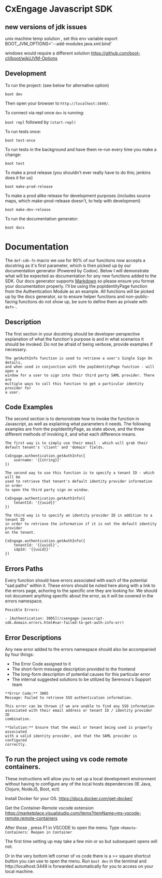# CxEngage Javascript SDK

## new versions of jdk issues
unix machine temp solution , set this env variable
export BOOT_JVM_OPTIONS='--add-modules java.xml.bind'

windows would require a different solution
https://github.com/boot-clj/boot/wiki/JVM-Options

## Development

To run the project: (see below for alternative option)

`boot dev`

Then open your browser to `http://localhost:3449/`.

To connect via repl once `dev` is running:

`boot repl` followed by `(start-repl)`

To run tests once:

`boot test-once`

To run tests in the background and have them re-run every time you make a change:

`boot test`

To make a prod release (you shouldn't ever really have to do this; jenkins does it for us)

`boot make-prod-release`

To make a prod alike release for development purposes (includes source maps, which make-prod-release doesn't, to help with development)

`boot make-dev-release`

To run the documentation generator:

`boot docs`

# Documentation

The `def-sdk-fn` macro we use for 90% of our functions now accepts a docstring as
it's first parameter, which is then picked up by our documentation generator (Powered by Codox).
Below I will demonstrate what will be expected as documentation for any new functions
added to the SDK. Our docs generator supports [Markdown](https://guides.github.com/features/mastering-markdown/)
so please ensure you format your documentation properly. I'll be using the popIdentityPage
function from the Authentication Module as an example. All functions will be picked up
by the docs generator, so to ensure helper functions and non-public-facing functions
do not show up, be sure to define them as private with `defn-`.

## Description

The first section in your docstring should be developer-perspective explanation of
what the function's purpose is and in what scenarios it should be invoked. Do not
be afraid of being verbose, provide examples if necessary.

```
The getAuthInfo function is used to retrieve a user's Single Sign On details,
and when used in conjunction with the popIdentityPage function - will open a
window for a user to sign into their third party SAML provider. There are
multiple ways to call this function to get a particular identity provider for
a user.
```

## Code Examples

The second section is to demonstrate how to invoke the function in Javascript,
as well as explaining what parameters it needs. The following examples are from
the popIdentityPage, as state above, and the three different methods of invoking
it, and what each difference means.

```
The first way is to simply use their email - which will grab their
default tenant's 'client' and 'domain' fields.

CxEngage.authentication.getAuthInfo({
    username: '{{string}}'
})

The second way to use this function is to specify a tenant ID - which will be
used to retrieve that tenant's default identity provider information in order
to open the third party sign on window.

CxEngage.authentication.getAuthInfo({
    tenantId: '{{uuid}}'
})

The third way is to specify an identity provider ID in addition to a tenant ID
in order to retrieve the information if it is not the default identity provider
on the tenant.

CxEngage.authentication.getAuthInfo({
    tenantId: '{{uuid}}',
    idpId: '{{uuid}}'
})
```

## Errors Paths

Every function should have errors associated with each of the potential "sad paths"
within it. These errors should be noted here along with a link to the errors page,
achoring to the specific one they are looking for. We should not document anything
specific about the error, as it will be covered in the errors namespace.

```
Possible Errors:

- [Authentication: 3005](/cxengage-javascript-sdk.domain.errors.html#var-failed-to-get-auth-info-err)
```

## Error Descriptions

Any new error added to the errors namespace should also be accompanied by four
things:

* The Error Code assigned to it
* The short-form message description provided to the frontend
* The long-form description of potential causes for this particular error
* The internal suggested solutions to be utilized by Serenova's Support team

```
**Error Code:** 3005
Message: Failed to retrieve SSO authentication information.

This error can be thrown if we are unable to find any SSO information
associated with their email address or tenant ID / identity provider ID
combination.

**Solution:** Ensure that the email or tenant being used is properly associated
with a valid identity provider, and that the SAML provider is configured
correctly.
```

## To run the project using vs code remote containers.
These instructions will allow you to set up a local development environment without having to configure any of the local hosts dependencies (IE Java, Clojure, NodeJS, Boot, ect)

Install Docker for your OS.
https://docs.docker.com/get-docker/

Get the Container-Remote vscode extension
https://marketplace.visualstudio.com/items?itemName=ms-vscode-remote.remote-containers

After those , press F1 in VSCODE to open the menu.
Type `>Remote-Containers: Reopen in Container`

The first time setting up may take a few min or so but subsequent opens will not.

Or in the very bottom left corner of vs code there is a >< square shortcut button you can use to open the menu.
Run `boot dev` in the terminal and http://localhost:3449 is forwarded automatically for you to access on your local machine.
